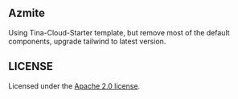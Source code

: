 ## Azmite

Using Tina-Cloud-Starter template, but remove most of the default components, upgrade tailwind to latest version.

## LICENSE

Licensed under the [Apache 2.0 license](./LICENSE).
